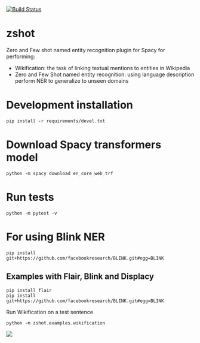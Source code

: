 [![Build Status](https://travis.ibm.com/Dublin-Research-Lab/zshot.svg?token=zSP5krJq4ryG4zqgNyms&branch=master)](https://travis.ibm.com/Dublin-Research-Lab/zshot)
# zshot

Zero and Few shot named entity recognition plugin for Spacy for performing:

- Wikification: the task of linking textual mentions to entities in Wikipedia
- Zero and Few Shot named entity recognition: using language description perform NER to generalize to unseen domains

# Development installation

    pip install -r requirements/devel.txt
    
# Download Spacy transformers model

    python -m spacy download en_core_web_trf 

# Run tests

    python -m pytest -v

# For using Blink NER

    pip install git+https://github.com/facebookresearch/BLINK.git#egg=BLINK


## Examples with Flair, Blink and Displacy

    pip install flair
    pip install git+https://github.com/facebookresearch/BLINK.git#egg=BLINK

Run Wikification on a test sentence

    python -m zshot.examples.wikification
    
![](https://i.imgur.com/0oYuV38.png)
